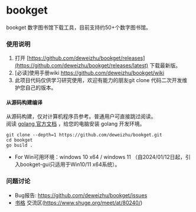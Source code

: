 # bookget

bookget 数字图书馆下载工具，目前支持约50+个数字图书馆。

### 使用说明
1. 打开 [https://github.com/deweizhu/bookget/releases](https://github.com/deweizhu/bookget/releases/latest) 下载最新版。
1. [必读]使用手册wiki https://github.com/deweizhu/bookget/wiki
1. 此项目代码仅供学习研究使用，欢迎有能力的朋友git clone 代码二次开发维护您自己的版本。

#### 从源码构建编译
从源码构建，仅对计算机程序员参考。普通用户可直接跳过阅读。   
阅读 [golang 官方文档](https://golang.google.cn/doc/install) ，给您的电脑安装 golang 开发环境。
```shell
git clone --depth=1 https://github.com/deweizhu/bookget.git
cd bookget
go build .
```

- For Win可用环境：windows 10 x64 / windows 11 （自2024/01/12日起，引入bookget-gui只适用于Win10/11 x64系统）。


### 问题讨论
- Bug报告: https://github.com/deweizhu/bookget/issues
- [书格](https://new.shuge.org/) 交流区(https://www.shuge.org/meet/at/80240/)

   


